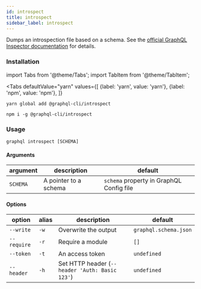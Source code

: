 ```yaml
---
id: introspect
title: introspect
sidebar_label: introspect
---
```


Dumps an introspection file based on a schema. See the [official GraphQL Inspector documentation](https://graphql-inspector.com/docs/essentials/introspect) for details.

### Installation

import Tabs from '@theme/Tabs';
import TabItem from '@theme/TabItem';

<Tabs
  defaultValue="yarn"
  values={[
    {label: 'yarn', value: 'yarn'},
    {label: 'npm', value: 'npm'},
  ]}
>
  <TabItem value="yarn">

  ```
  yarn global add @graphql-cli/introspect
  ```

  </TabItem>

  <TabItem value="npm">

  ```
  npm i -g @graphql-cli/introspect
  ```

  </TabItem>
</Tabs>

### Usage

```
graphql introspect [SCHEMA]
```

#### Arguments

| argument | description | default |
| --- | --- | --- |
| `SCHEMA` | A pointer to a schema | `schema` property in GraphQL Config file |

#### Options

| option | alias | description | default |
| --- | --- | --- | --- |
| `--write` | `-w` | Overwrite the output | `graphql.schema.json` |
| `--require` | `-r` | Require a module | `[]` |
| `--token` | `-t` | An access token | `undefined` |
| `--header` | `-h` | Set HTTP header (`--header 'Auth: Basic 123'`) | `undefined` |
